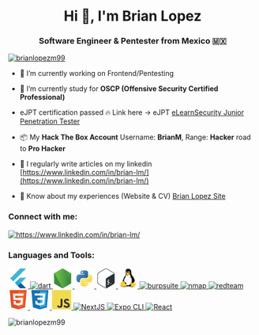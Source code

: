 <h1 align="center">Hi 👋, I'm Brian Lopez</h1>
<h3 align="center">Software Engineer & Pentester from Mexico 🇲🇽</h3>

<p align="left"> <a href="https://github.com/ryo-ma/github-profile-trophy"><img src="https://github-profile-trophy.vercel.app/?username=brianlopezm99" alt="brianlopezm99" /></a> </p>

- 🔭 I’m currently working on Frontend/Pentesting

- 🌱 I’m currently study for **OSCP (Offensive Security Certified Professional)**

- eJPT certification passed 🔥 Link here -> eJPT [eLearnSecurity Junior Penetration Tester](https://certs.ine.com/d780244c-b95e-401f-8795-14d4d44f7355#acc.bmktZQau)

- 📦 My **Hack The Box Account** Username: **BrianM**, Range: **Hacker** road to **Pro Hacker**

- 📝 I regularly write articles on my linkedin [https://www.linkedin.com/in/brian-lm/](https://www.linkedin.com/in/brian-lm/)

- 📄 Know about my experiences (Website & CV) [Brian Lopez Site]([https://drive.google.com/file/d/19nT22c7WoGjuGmtNcKzFk7EGdFDtqr3w/view?usp=drive_link](https://brianmedinadev.netlify.app/))

<h3 align="left">Connect with me:</h3>
<p align="left">
<a href="https://linkedin.com/in/https://www.linkedin.com/in/brian-lm/" target="blank"><img align="center" src="https://raw.githubusercontent.com/rahuldkjain/github-profile-readme-generator/master/src/images/icons/Social/linked-in-alt.svg" alt="https://www.linkedin.com/in/brian-lm/" height="30" width="40" /></a>
</p>

<h3 align="left">Languages and Tools:</h3>
<p align="left">
  <a href="https://flutter.dev" target="_blank" rel="noreferrer">
    <img src="https://raw.githubusercontent.com/devicons/devicon/master/icons/flutter/flutter-original.svg" alt="flutter" width="40" height="40"/>
  </a>
  <a href="https://dart.dev" target="_blank" rel="noreferrer">
    <img src="https://www.vectorlogo.zone/logos/dartlang/dartlang-icon.svg" alt="dart" width="40" height="40"/>
  </a>
  <a href="https://nodejs.org" target="_blank" rel="noreferrer">
    <img src="https://raw.githubusercontent.com/devicons/devicon/master/icons/nodejs/nodejs-original.svg" alt="nodejs" width="40" height="40"/>
  </a>
  <a href="https://www.python.org" target="_blank" rel="noreferrer">
    <img src="https://raw.githubusercontent.com/devicons/devicon/master/icons/python/python-original.svg" alt="python" width="40" height="40"/>
  </a>
  <a href="https://www.gnu.org/software/bash/" target="_blank" rel="noreferrer">
    <img src="https://raw.githubusercontent.com/devicons/devicon/master/icons/bash/bash-original.svg" alt="bash" width="40" height="40"/>
  </a>
  <a href="https://www.kernel.org/" target="_blank" rel="noreferrer">
    <img src="https://raw.githubusercontent.com/devicons/devicon/master/icons/linux/linux-original.svg" alt="linux" width="40" height="40"/>
  </a>
  <a href="https://portswigger.net/burp" target="_blank" rel="noreferrer">
    <img src="https://www.svgrepo.com/show/454430/burpsuite-security-software.svg" alt="burpsuite" width="40" height="40"/>
  </a>
  <a href="https://nmap.org" target="_blank" rel="noreferrer">
    <img src="https://cdn-icons-png.flaticon.com/512/822/822102.png" alt="nmap" width="40" height="40"/>
  </a>
  <a href="https://www.kali.org/" target="_blank" rel="noreferrer">
    <img src="https://upload.wikimedia.org/wikipedia/commons/thumb/2/2b/Kali-dragon-icon.svg/512px-Kali-dragon-icon.svg.png" alt="redteam" width="40" height="40"/>
  </a>
  <a href="https://developer.mozilla.org/en-US/docs/Web/HTML" target="_blank" rel="noreferrer">
    <img src="https://raw.githubusercontent.com/devicons/devicon/master/icons/html5/html5-original.svg" alt="html5" width="40" height="40"/>
  </a>
  <a href="https://developer.mozilla.org/en-US/docs/Web/CSS" target="_blank" rel="noreferrer">
    <img src="https://raw.githubusercontent.com/devicons/devicon/master/icons/css3/css3-original.svg" alt="css3" width="40" height="40"/>
  </a>
  <a href="https://developer.mozilla.org/en-US/docs/Web/JavaScript" target="_blank" rel="noreferrer">
    <img src="https://raw.githubusercontent.com/devicons/devicon/master/icons/javascript/javascript-original.svg" alt="javascript" width="40" height="40"/>
  </a>
  <a href="https://nextjs.org/" target="_blank" rel="noreferrer">
    <img src="https://www.drupal.org/files/project-images/nextjs-icon-dark-background.png" alt="NextJS" width="40" height="40"/>
  </a>
  <a href="https://expo.dev/" target="_blank" rel="noreferrer">
    <img src="https://miro.medium.com/v2/resize:fit:640/format:webp/1*em2XHNcs3cB1fBkd1TF1bQ.png" alt="Expo CLI" width="40" height="40"/>
  </a>
  <a href="https://es.react.dev/" target="_blank" rel="noreferrer">
    <img src="https://static-00.iconduck.com/assets.00/react-original-wordmark-icon-1679x2048-hjal07w8.png" alt="React" width="40" height="40"/>
  </a>
</p>

<p><img align="left" src="https://github-readme-stats.vercel.app/api/top-langs?username=brianlopezm99&show_icons=true&locale=en&layout=compact" alt="brianlopezm99" /></p>


